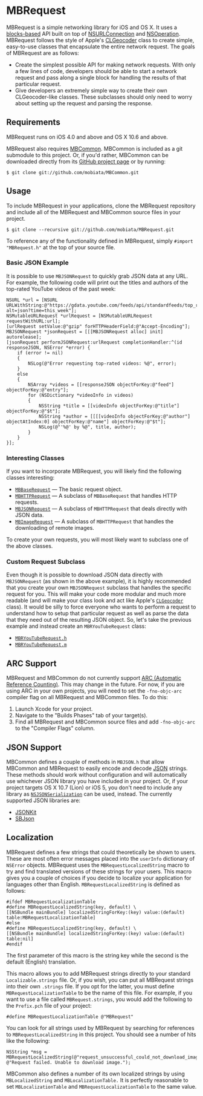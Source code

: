 # MBRequest

MBRequest is a simple networking library for iOS and OS X. It uses a [blocks-based][blocks] API built on top of [NSURLConnection][NSURLConnection] and [NSOperation][NSOperation]. MBRequest follows the style of Apple's [CLGeocoder][CLGeocoder] class to create simple, easy-to-use classes that encapsulate the entire network request. The goals of MBRequest are as follows:

* Create the simplest possible API for making network requests. With only a few lines of code, developers should be able to start a network request and pass along a single block for handling the results of that particular request.
* Give developers an extremely simple way to create their own CLGeocoder-like classes. These subclasses should only need to worry about setting up the request and parsing the response.

## Requirements

MBRequest runs on iOS 4.0 and above and OS X 10.6 and above.

MBRequest also requires [MBCommon][MBCommon]. MBCommon is included as a git submodule to this project. Or, if you'd rather, MBCommon can be downloaded directly from its [GitHub project page][MBCommon] or by running:

    $ git clone git://github.com/mobiata/MBCommon.git

## Usage

To include MBRequest in your applications, clone the MBRequest repository and include all of the MBRequest and MBCommon source files in your project.

    $ git clone --recursive git://github.com/mobiata/MBRequest.git

To reference any of the functionality defined in MBRequest, simply `#import "MBRequest.h"` at the top of your source file.

### Basic JSON Example

It is possible to use `MBJSONRequest` to quickly grab JSON data at any URL. For example, the following code will print out the titles and authors of the top-rated YouTube videos of the past week:

```objc
NSURL *url = [NSURL URLWithString:@"https://gdata.youtube.com/feeds/api/standardfeeds/top_rated?alt=json?time=this_week"];
NSMutableURLRequest *urlRequest = [NSMutableURLRequest requestWithURL:url];
[urlRequest setValue:@"gzip" forHTTPHeaderField:@"Accept-Encoding"];
MBJSONRequest *jsonRequest = [[[MBJSONRequest alloc] init] autorelease];
[jsonRequest performJSONRequest:urlRequest completionHandler:^(id responseJSON, NSError *error) {
    if (error != nil)
    {
        NSLog(@"Error requesting top-rated videos: %@", error);
    }
    else
    {
        NSArray *videos = [[responseJSON objectForKey:@"feed"] objectForKey:@"entry"];
        for (NSDictionary *videoInfo in videos)
        {
            NSString *title = [[videoInfo objectForKey:@"title"] objectForKey:@"$t"];
            NSString *author = [[[[videoInfo objectForKey:@"author"] objectAtIndex:0] objectForKey:@"name"] objectForKey:@"$t"];
            NSLog(@"'%@' by %@", title, author);
        }
    }
}];
```

### Interesting Classes

If you want to incorporate MBRequest, you will likely find the following classes interesting:

* [`MBBaseRequest`](https://github.com/mobiata/MBRequest/blob/master/Classes/MBBaseRequest.h) — The basic request object.
* [`MBHTTPRequest`](https://github.com/mobiata/MBRequest/blob/master/Classes/MBHTTPRequest.h) — A subclass of `MBBaseRequest` that handles HTTP requests.
* [`MBJSONRequest`](https://github.com/mobiata/MBRequest/blob/master/Classes/MBJSONRequest.h) — A subclass of `MBHTTPRequest` that deals directly with JSON data.
* [`MBImageRequest`](https://github.com/mobiata/MBRequest/blob/master/Classes/MBImageRequest.h) — A subclass of `MBHTTPRequest` that handles the downloading of remote images.

To create your own requests, you will most likely want to subclass one of the above classes.

### Custom Request Subclass

Even though it is possible to download JSON data directly with `MBJSONRequest` (as shown in the above example), it is highly recommended that you create your own `MBJSONRequest` subclass that handles the specific request for you. This will make your code more modular and much more readable (and will make your class look and act like Apple's [`CLGeocoder`][CLGeocoder] class). It would be silly to force everyone who wants to perform a request to understand how to setup that particular request as well as parse the data that they need out of the resulting JSON object. So, let's take the previous example and instead create an `MBRYouTubeRequest` class:

* [`MBRYouTubeRequest.h`][MBRYouTubeRequest.h]
* [`MBRYouTubeRequest.m`][MBRYouTubeRequest.m]

## ARC Support

MBRequest and MBCommon do not currently support [ARC (Automatic Reference Counting)][ARC]. This may change in the future. For now, if you are using ARC in your own projects, you will need to set the `-fno-objc-arc` compiler flag on all MBRequest and MBCommon files. To do this:

1. Launch Xcode for your project.
2. Navigate to the "Builds Phases" tab of your target(s).
3. Find all MBRequest and MBCommon source files and add `-fno-objc-arc` to the "Compiler Flags" column.

## JSON Support

MBCommon defines a couple of methods in `MBJSON.h` that allow MBCommon and MBRequest to easily encode and decode [JSON][JSON] strings. These methods should work without configuration and will automatically use whichever JSON library you have included in your project. Or, if your project targets OS X 10.7 (Lion) or iOS 5, you don't need to include any library as [`NSJSONSerialization`](NSJSONSerialization) can be used, instead. The currently supported JSON libraries are:

* [JSONKit][JSONKit]
* [SBJson][SBJson]

## Localization

MBRequest defines a few strings that could theoretically be shown to users. These are most often error messages placed into the `userInfo` dictionary of `NSError` objects. MBRequest uses the `MBRequestLocalizedString` macro to try and find translated versions of these strings for your users. This macro gives you a couple of choices if you decide to localize your application for languages other than English. `MBRequestLocalizedString` is defined as follows:

```objc
#ifdef MBRequestLocalizationTable
#define MBRequestLocalizedString(key, default) \
[[NSBundle mainBundle] localizedStringForKey:(key) value:(default) table:MBRequestLocalizationTable]
#else
#define MBRequestLocalizedString(key, default) \
[[NSBundle mainBundle] localizedStringForKey:(key) value:(default) table:nil]
#endif
```

The first parameter of this macro is the string key while the second is the default (English) translation.

This macro allows you to add MBRequest strings directly to your standard `Localizable.strings` file. Or, if you wish, you can put all MBRequest strings into their own `.strings` file. If you opt for the latter, you must define `MBRequestLocalizationTable` to be the name of this file. For example, if you want to use a file called `MBRequest.strings`, you would add the following to the `Prefix.pch` file of your project:

```objc
#define MBRequestLocalizationTable @"MBRequest"
```

You can look for all strings used by MBRequest by searching for references to `MBRequestLocalizedString` in this project. You should see a number of hits like the following:

```objc
NSString *msg = MBRequestLocalizedString(@"request_unsuccessful_could_not_download_image", @"Request failed. Unable to download image.");
```

MBCommon also defines a number of its own localized strings by using `MBLocalizedString` and `MBLocalizationTable.` It is perfectly reasonable to set `MBLocalizationTable` and `MBRequestLocalizationTable` to the same value.

[blocks]: http://developer.apple.com/library/ios/documentation/cocoa/Conceptual/Blocks/Articles/00_Introduction.html
[NSURLConnection]: http://developer.apple.com/documentation/Cocoa/Reference/Foundation/Classes/nsurlconnection_Class/Reference/Reference.html
[NSOperation]: http://developer.apple.com/library/ios/documentation/Cocoa/Reference/NSOperation_class/Reference/Reference.html
[CLGeocoder]: http://developer.apple.com/library/ios/documentation/CoreLocation/Reference/CLGeocoder_class/Reference/Reference.html
[MBCommon]: https://github.com/mobiata/MBCommon
[MBRYouTubeRequest.h]: https://github.com/mobiata/MBRequest/blob/master/Example/MBRequestExample/MBRYouTubeRequest.h
[MBRYouTubeRequest.m]: https://github.com/mobiata/MBRequest/blob/master/Example/MBRequestExample/MBRYouTubeRequest.m
[ARC]: http://clang.llvm.org/docs/AutomaticReferenceCounting.html
[NSJSONSerialization]: http://developer.apple.com/library/ios/documentation/Foundation/Reference/NSJSONSerialization_Class/Reference/Reference.html
[JSONKit]: https://github.com/johnezang/JSONKit
[SBJson]: http://stig.github.com/json-framework/
[JSON]: http://json.org/

